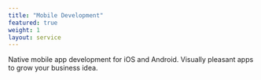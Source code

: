 ```yaml
---
title: "Mobile Development"
featured: true
weight: 1
layout: service
---
```


Native mobile app development for iOS and Android. Visually pleasant apps to grow your business idea.
